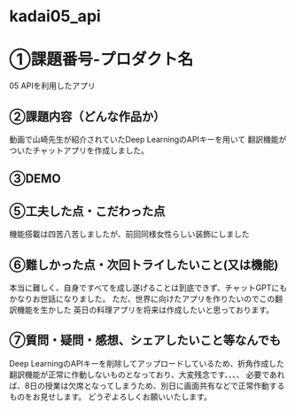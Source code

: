 # kadai05_api
# ①課題番号-プロダクト名
05 APIを利用したアプリ

## ②課題内容（どんな作品か）
動画で山崎先生が紹介されていたDeep LearningのAPIキーを用いて
翻訳機能がついたチャットアプリを作成しました。

## ③DEMO

## ⑤工夫した点・こだわった点
機能搭載は四苦八苦しましたが、前回同様女性らしい装飾にしました

## ⑥難しかった点・次回トライしたいこと(又は機能)
本当に難しく、自身ですべてを成し遂げることは到底できず、チャットGPTにも
かなりお世話になりました。
ただ、世界に向けたアプリを作りたいのでこの翻訳機能を生かした
英日の料理アプリを将来は作成したいと思っております。

## ⑦質問・疑問・感想、シェアしたいこと等なんでも
Deep LearningのAPIキーを削除してアップロードしているため、折角作成した翻訳機能が正常に作動しないものとなっており、大変残念です、、、、
必要であれば、8日の授業は欠席となってしまうため、別日に画面共有などで正常作動するものをお見せします。
どうぞよろしくお願いいたします。
